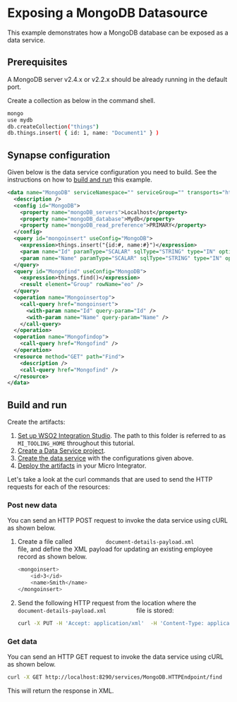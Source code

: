 # Exposing a MongoDB Datasource

This example demonstrates how a MongoDB database can be exposed as a data service.

## Prerequisites

A MongoDB server v2.4.x or v2.2.x should be already running in the default port.

Create a collection as below in the command shell.

```bash
mongo
use mydb
db.createCollection("things")
db.things.insert( { id: 1, name: "Document1" } )
```

## Synapse configuration
Given below is the data service configuration you need to build. See the instructions on how to [build and run](#build-and-run) this example.

```xml
<data name="MongoDB" serviceNamespace="" serviceGroup="" transports="http https">
  <description />
  <config id="MongoDB">
    <property name="mongoDB_servers">Localhost</property>
    <property name="mongoDB_database">Mydb</property>
    <property name="mongoDB_read_preference">PRIMARY</property>
  </config>
  <query id="mongoinsert" useConfig="MongoDB">
    <expression>things.insert("{id:#, name:#}")</expression>
    <param name="Id" paramType="SCALAR" sqlType="STRING" type="IN" optional="false" />
    <param name="Name" paramType="SCALAR" sqlType="STRING" type="IN" optional="false" />
  </query>
  <query id="Mongofind" useConfig="MongoDB">
    <expression>things.find()</expression>
    <result element="Group" rowName="eo" />
  </query>
  <operation name="Mongoinsertop">
    <call-query href="mongoinsert">
      <with-param name="Id" query-param="Id" />
      <with-param name="Name" query-param="Name" />
    </call-query>
  </operation>
  <operation name="Mongofindop">
    <call-query href="Mongofind" />
  </operation>
  <resource method="GET" path="Find">
    <description />
    <call-query href="Mongofind" />
  </resource>
</data>
```

## Build and run

Create the artifacts:

1. [Set up WSO2 Integration Studio](../../../../develop/installing-WSO2-Integration-Studio). The path to this folder is referred to as `MI_TOOLING_HOME` throughout this tutorial.       
3. [Create a Data Service project](../../../../develop/create-data-services-configs).
4. [Create the data service](../../../../develop/creating-artifacts/data-services/creating-data-services) with the configurations given above.
5. [Deploy the artifacts](../../../../develop/deploy-artifacts) in your Micro Integrator. 

Let's take a look at the curl commands that are used to send the HTTP
requests for each of the resources:

### Post new data

You can send an HTTP POST request to invoke the data service using cURL as shown below.

1.  Create a file called
    `           document-details-payload.xml          ` file, and define
    the XML payload for updating an existing employee record as shown
    below.

    ```bash
    <mongoinsert>
        <id>3</id>
        <name>Smith</name>
    </mongoinsert>
    ```

2.  Send the following HTTP request from the location where the
    `           document-details-payload.xml          ` file is stored:

    ```bash
    curl -X PUT -H 'Accept: application/xml'  -H 'Content-Type: application/xml' --data "@document-details-payload.xml" http://localhost:8290/services/mongodb/insert/id
    ```

### Get data

You can send an HTTP GET request to invoke the data service using cURL as shown below.

```bash
curl -X GET http://localhost:8290/services/MongoDB.HTTPEndpoint/find
```

This will return the response in XML.